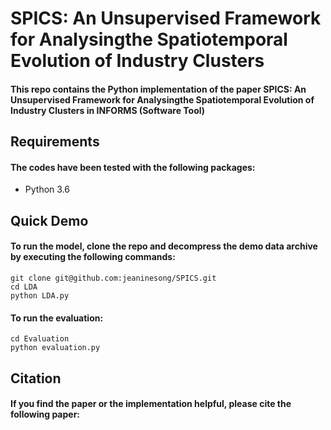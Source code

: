 # SPICS: An Unsupervised Framework for Analysingthe Spatiotemporal Evolution of Industry Clusters 

#### This repo contains the Python implementation of the paper SPICS: An Unsupervised Framework for Analysingthe Spatiotemporal Evolution of Industry Clusters in INFORMS (Software Tool)

## Requirements

#### The codes have been tested with the following packages:
* Python 3.6

## Quick Demo

#### To run the model, clone the repo and decompress the demo data archive by executing the following commands:

``` 
git clone git@github.com:jeaninesong/SPICS.git
cd LDA
python LDA.py
```

#### To run the evaluation:

``` 
cd Evaluation
python evaluation.py
``` 

## Citation

#### If you find the paper or the implementation helpful, please cite the following paper: